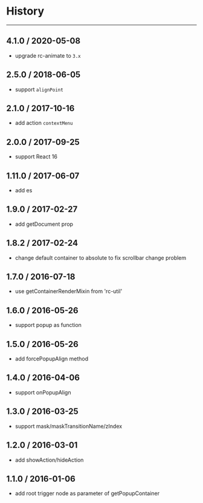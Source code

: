 # History

---

## 4.1.0 / 2020-05-08

- upgrade rc-animate to `3.x`

## 2.5.0 / 2018-06-05

- support `alignPoint`

## 2.1.0 / 2017-10-16

- add action `contextMenu`

## 2.0.0 / 2017-09-25

- support React 16

## 1.11.0 / 2017-06-07

- add es

## 1.9.0 / 2017-02-27

- add getDocument prop

## 1.8.2 / 2017-02-24

- change default container to absolute to fix scrollbar change problem

## 1.7.0 / 2016-07-18

- use getContainerRenderMixin from 'rc-util'

## 1.6.0 / 2016-05-26

- support popup as function

## 1.5.0 / 2016-05-26

- add forcePopupAlign method

## 1.4.0 / 2016-04-06

- support onPopupAlign

## 1.3.0 / 2016-03-25

- support mask/maskTransitionName/zIndex

## 1.2.0 / 2016-03-01

- add showAction/hideAction

## 1.1.0 / 2016-01-06

- add root trigger node as parameter of getPopupContainer
